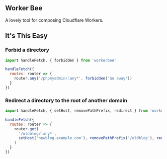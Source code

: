 ## Worker Bee

A lovely tool for composing Cloudflare Workers.

## It's This Easy

### Forbid a directory

```js
import handleFetch, { forbidden } from 'workerbee'

handleFetch({
  routes: router => {
    router.any('/phpmyadmin/:any*', forbidden('Go away'))
  }
})
```

### Redirect a directory to the root of another domain

```js
import handleFetch, { setHost, removePathPrefix, redirect } from 'workerbee'

handleFetch({
  routes: router => {
    router.get(
      '/oldblog/:any*',
      setHost('newblog.example.com'), removePathPrefix('/oldblog'), redirect(301)
    )
  }
})
```
